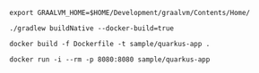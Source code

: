 `export GRAALVM_HOME=$HOME/Development/graalvm/Contents/Home/`

`./gradlew buildNative --docker-build=true`

`docker build -f Dockerfile -t sample/quarkus-app .`

`docker run -i --rm -p 8080:8080 sample/quarkus-app`
